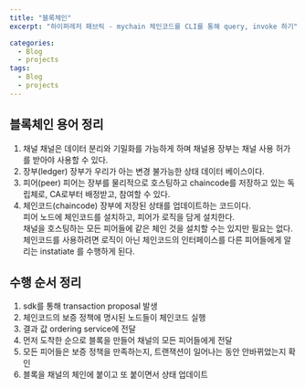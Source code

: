 ```yaml
---
title: "블록체인"
excerpt: "하이퍼레저 패브릭 - mychain 체인코드를 CLI를 통해 query, invoke 하기"

categories:
  - Blog
  - projects
tags:
  - Blog
  - projects
---
```


## 블록체인 용어 정리
1. 채널
채널은 데이터 분리와 기밀화를 가능하게 하며 채널용 장부는 채널 사용 허가를 받아야 사용할 수 있다.  
2. 장부(ledger)
장부가 우리가 아는 변경 불가능한 상태 데이터 베이스이다.  
3. 피어(peer)
피어는 장부를 물리적으로 호스팅하고 chaincode를 저장하고 있는 독립체로, CA로부터 배정받고, 참여할 수 있다.
4. 체인코드(chaincode)
장부에 저장된 상태를 업데이트하는 코드이다.  
피어 노드에 체인코드를 설치하고, 피어가 로직을 담게 설치한다.  
채널을 호스팅하는 모든 피어들에 같은 체인 것을 설치할 수는 있지만 필요는 없다.  
체인코드를 사용하려면 로직이 아닌 체인코드의 인터페이스를 다른 피어들에게 알리는 instatiate 를 수행하게 된다.  

## 수행 순서 정리
1. sdk를 통해 transaction proposal 발생
2. 체인코드의 보증 정책에 명시된 노드들이 체인코드 실행
3. 결과 값 ordering service에 전달
4. 먼저 도착한 순으로 블록을 만들어 채널의 모든 피어들에게 전달
5. 모든 피어들은 보증 정책을 만족하는지, 트랜잭션이 일어나는 동안 안바뀌었는지 확인
6. 블록을 채널의 체인에 붙이고 또 붙이면서 상태 업데이트
